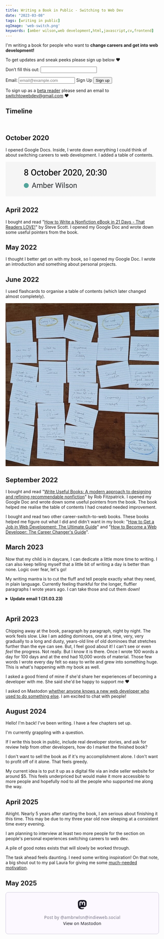 ```yaml
---
title: Writing a Book in Public - Switching to Web Dev
date: "2023-03-08"
tags: [writing in public]
ogImage: 'web-switch.png'
keywords: [amber wilson,web development,html,javascript,cv,frontend]
---
```


I'm writing a book for people who want to <strong>change careers and get into web development!</strong>

To get updates and sneak peeks please sign up below <span role="img" aria-label="heart emoji">❤️</span>

<form name="newsletter" method="POST" data-netlify="true" netlify-honeypot="bot-field" action="/thank-you/">
  <input type="hidden" name="form-name" value="newsletter">

  <!-- Honeypot field to prevent spam -->
  <p class="hidden">
    <label>Don’t fill this out: <input name="bot-field" /></label>
  </p>

  <!-- Email input -->
  <label for="email">Email:</label>
  <input type="email" id="email" name="email" maxlength="120" multiple="" placeholder="email@example.com" aria-label="Email Address" required>
  <label for="send" class="hidden">Sign Up</label>
  <input type="submit" id="send" name="contact" value="Sign up">
</form>


To sign up as a [beta reader](https://en.wikipedia.org/wiki/Beta_reader) please send an email to <a href="mailto:switchtowebdev@gmail.com?subject=I'd like to help make Switch to Web Dev great!">switchtowebdev@gmail.com</a> <span role="img" aria-label="heart emoji">❤️</span>

<section>

# Timeline
<br>

## October 2020

I opened Google Docs. Inside, I wrote down everything I could think of about switching careers to web development. I added a table of contents.

![Google Docs snippet showing October 2020](img/october-2020.png)

## April 2022

I bought and read "<a href="https://www.amazon.co.uk/gp/product/B00AB77M5S/ref=ppx_yo_dt_b_d_asin_title_o06">How to Write a Nonfiction eBook in 21 Days - That Readers LOVE!</a>" by Steve Scott. I opened my Google Doc and wrote down some useful pointers from the book.

## May 2022

I thought I better get on with my book, so I opened my Google Doc. I wrote an introduction and something about personal projects.

## June 2022

I used flashcards to organise a table of contents (which later changed almost completely).

![Chapters and subheadings organised onto flashcards](img/book-flashcards.jpg)


## September 2022

I bought and read "<a href="https://www.amazon.co.uk/gp/product/B0983HFQX7/ref=ppx_yo_dt_b_d_asin_title_o00">Write Useful Books: A modern approach to designing and refining recommendable nonfiction</a>" by Rob Fitzpatrick. I opened my Google Doc and wrote down some useful pointers from the book. The book helped me realise the table of contents I had created needed improvement.

I bought and read two other career-switch-to-web books. These books helped me figure out what I did and didn't want in my book: "<a href="https://www.amazon.co.uk/How-Get-Job-Web-Development-ebook/dp/B07FBQXB5X/ref=sr_1_1">How to Get a Job in Web Development: The Ultimate Guide</a>" and "<a href="https://www.amazon.co.uk/gp/product/B079152S5T/ref=ppx_yo_dt_b_d_asin_title_o05">How to Become a Web Developer: The Career Changer's Guide</a>".

## March 2023

Now that my child is in daycare, I can dedicate a little more time to writing. I can also keep telling myself that a little bit of writing a day is better than none. Logic over fear, let's go!

My writing mantra is to cut the fluff and tell people exactly what they need, in plain language. Currently feeling thankful for the longer, fluffier paragraphs I wrote years ago. I can take those and cut them down!

<details>
    <summary><strong>Update email 1 (31.03.23)</strong></summary>

<u>Progress</u>

I have begun to include a mix of personal stories and more factual information.

Even though I know I don't need to yet, I'm worrying about things like how to fit the personal stories around the facts, among other things like tone of voice.

I'm spending lots of time moving chunks of text around and deleting stuff.

I'm finding that I'm not very comfortable writing huge blocks of text without immediately editing them. Going back to the blocks the next day brings me fresh clarity that enables me to edit better!

<u>Sneak Peek</u>

None yet. Maybe next time ;)

<u>Inspiration</u>

I found a good post from [Leo Babauta](https://leobabauta.com/). He says to make writing easier, write for one person only. I'm writing for people who are in the position I was years ago. I'm writing for people who wish for a career change and are interested in becoming a web developer.
</details>

<br>

## April 2023

Chipping away at the book, paragraph by paragraph, night by night. The work feels slow. Like I am adding dominoes, one at a time, very, very gradually to a long and dusty, years-old line of old dominoes that stretches further than the eye can see. But, I feel good about it! I can't see or even <em>feel</em> the progress. Not really. But I know it is there. Once I wrote 100 words a day for 100 days and at the end had 10,000 words of material. Those few words I wrote every day felt so easy to write and grew into something huge. This is what's happening with my book as well.

I asked a good friend of mine if she'd share her experiences of becoming a developer with me. She said she'd be happy to support me <span role="img" aria-label="heart emoji">❤️</span>

I asked on Mastodon [whether anyone knows a new web developer who used to do something else](https://indieweb.social/@ambrwlsn/110208988232303128). I am excited to chat with people!

## August 2024

Hello! I'm back! I've been writing. I have a few chapters set up.

I'm currently grappling with a question.

If I write this book in public, include real developer stories, and ask for review help from other developers, how do I market the finished book?

I don't want to sell the book as if it's my accomplishment alone. I don't want to profit off of it alone. That feels greedy.

My current idea is to put it up as a digital file via an indie seller website for around $5. This feels underpriced but would make it more accessible to more people and hopefully nod to all the people who supported me along the way.

## April 2025

Alright. Nearly 5 years after starting the book, I am serious about finishing it this time. This may be due to my three year old now sleeping at a consistent time every evening.

I am planning to interview at least two more people for the section on people's personal experiences switching careers to web dev.

A pile of good notes exists that will slowly be worked through.

The task ahead feels daunting. I need some writing inspiration! On that note, a big shout out to my pal Laura for giving me some [much-needed motivation](https://mastodon.social/@alicetragedy/114397613412671541).

## May 2025

<p><blockquote class="mastodon-embed" data-embed-url="https://indieweb.social/@ambrwlsn/114479425843980173/embed" style="background: #FCF8FF; border-radius: 8px; border: 1px solid #C9C4DA; margin: 0; max-width: 540px; min-width: 270px; overflow: hidden; padding: 0;"> <a href="https://indieweb.social/@ambrwlsn/114479425843980173" target="_blank" style="align-items: center; color: #1C1A25; display: flex; flex-direction: column; font-family: system-ui, -apple-system, BlinkMacSystemFont, 'Segoe UI', Oxygen, Ubuntu, Cantarell, 'Fira Sans', 'Droid Sans', 'Helvetica Neue', Roboto, sans-serif; font-size: 14px; justify-content: center; letter-spacing: 0.25px; line-height: 20px; padding: 24px; text-decoration: none;"> <svg xmlns="http://www.w3.org/2000/svg" xmlns:xlink="http://www.w3.org/1999/xlink" width="32" height="32" viewBox="0 0 79 75"><path d="M74.7135 16.6043C73.6199 8.54587 66.5351 2.19527 58.1366 0.964691C56.7196 0.756754 51.351 0 38.9148 0H38.822C26.3824 0 23.7135 0.756754 22.2966 0.964691C14.1319 2.16118 6.67571 7.86752 4.86669 16.0214C3.99657 20.0369 3.90371 24.4888 4.06535 28.5726C4.29578 34.4289 4.34049 40.275 4.877 46.1075C5.24791 49.9817 5.89495 53.8251 6.81328 57.6088C8.53288 64.5968 15.4938 70.4122 22.3138 72.7848C29.6155 75.259 37.468 75.6697 44.9919 73.971C45.8196 73.7801 46.6381 73.5586 47.4475 73.3063C49.2737 72.7302 51.4164 72.086 52.9915 70.9542C53.0131 70.9384 53.0308 70.9178 53.0433 70.8942C53.0558 70.8706 53.0628 70.8445 53.0637 70.8179V65.1661C53.0634 65.1412 53.0574 65.1167 53.0462 65.0944C53.035 65.0721 53.0189 65.0525 52.9992 65.0371C52.9794 65.0218 52.9564 65.011 52.9318 65.0056C52.9073 65.0002 52.8819 65.0003 52.8574 65.0059C48.0369 66.1472 43.0971 66.7193 38.141 66.7103C29.6118 66.7103 27.3178 62.6981 26.6609 61.0278C26.1329 59.5842 25.7976 58.0784 25.6636 56.5486C25.6622 56.5229 25.667 56.4973 25.6775 56.4738C25.688 56.4502 25.7039 56.4295 25.724 56.4132C25.7441 56.397 25.7678 56.3856 25.7931 56.3801C25.8185 56.3746 25.8448 56.3751 25.8699 56.3816C30.6101 57.5151 35.4693 58.0873 40.3455 58.086C41.5183 58.086 42.6876 58.086 43.8604 58.0553C48.7647 57.919 53.9339 57.6701 58.7591 56.7361C58.8794 56.7123 58.9998 56.6918 59.103 56.6611C66.7139 55.2124 73.9569 50.665 74.6929 39.1501C74.7204 38.6967 74.7892 34.4016 74.7892 33.9312C74.7926 32.3325 75.3085 22.5901 74.7135 16.6043ZM62.9996 45.3371H54.9966V25.9069C54.9966 21.8163 53.277 19.7302 49.7793 19.7302C45.9343 19.7302 44.0083 22.1981 44.0083 27.0727V37.7082H36.0534V27.0727C36.0534 22.1981 34.124 19.7302 30.279 19.7302C26.8019 19.7302 25.0651 21.8163 25.0617 25.9069V45.3371H17.0656V25.3172C17.0656 21.2266 18.1191 17.9769 20.2262 15.568C22.3998 13.1648 25.2509 11.9308 28.7898 11.9308C32.8859 11.9308 35.9812 13.492 38.0447 16.6111L40.036 19.9245L42.0308 16.6111C44.0943 13.492 47.1896 11.9308 51.2788 11.9308C54.8143 11.9308 57.6654 13.1648 59.8459 15.568C61.9529 17.9746 63.0065 21.2243 63.0065 25.3172L62.9996 45.3371Z" fill="currentColor"/></svg> <div style="color: #787588; margin-top: 16px;">Post by @ambrwlsn@indieweb.social</div> <div style="font-weight: 500;">View on Mastodon</div> </a> </blockquote></p> <script data-allowed-prefixes="https://indieweb.social/" async src="https://indieweb.social/embed.js"></script>

</section>

